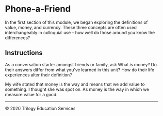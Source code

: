 # Phone-a-Friend

In the first section of this module, we began exploring the definitions of value, money, and currency. These three concepts are often used interchangeably in colloquial use - how well do those around you know the differences?

## Instructions

As a conversation starter amongst friends or family, ask What *is* money? Do their answers differ from what you've learned in this unit? How do their life experiences alter their definition?

My wife stated that money is the way and means that we add value to something. I thought she was spot on. As money is the way in which we measure value for a good.

---

© 2020 Trilogy Education Services
